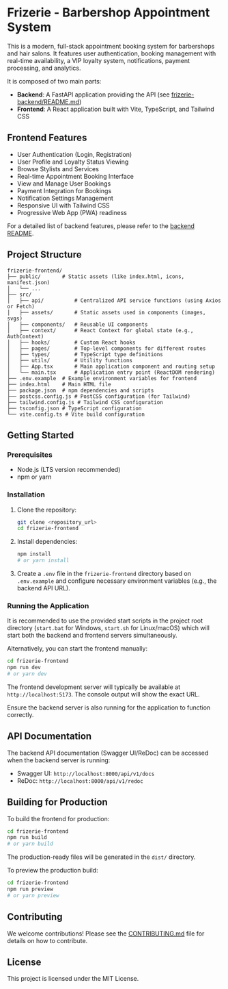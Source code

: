 # Frizerie - Barbershop Appointment System

This is a modern, full-stack appointment booking system for barbershops and hair salons. It features user authentication, booking management with real-time availability, a VIP loyalty system, notifications, payment processing, and analytics.

It is composed of two main parts:

- **Backend**: A FastAPI application providing the API (see [frizerie-backend/README.md](../frizerie-backend/README.md))
- **Frontend**: A React application built with Vite, TypeScript, and Tailwind CSS

## Frontend Features

- User Authentication (Login, Registration)
- User Profile and Loyalty Status Viewing
- Browse Stylists and Services
- Real-time Appointment Booking Interface
- View and Manage User Bookings
- Payment Integration for Bookings
- Notification Settings Management
- Responsive UI with Tailwind CSS
- Progressive Web App (PWA) readiness

For a detailed list of backend features, please refer to the [backend README](../frizerie-backend/README.md).

## Project Structure

```
frizerie-frontend/
├── public/       # Static assets (like index.html, icons, manifest.json)
│   └── ...
├── src/
│   ├── api/          # Centralized API service functions (using Axios or Fetch)
│   ├── assets/       # Static assets used in components (images, svgs)
│   ├── components/   # Reusable UI components
│   ├── context/      # React Context for global state (e.g., AuthContext)
│   ├── hooks/        # Custom React hooks
│   ├── pages/        # Top-level components for different routes
│   ├── types/        # TypeScript type definitions
│   ├── utils/        # Utility functions
│   ├── App.tsx       # Main application component and routing setup
│   └── main.tsx      # Application entry point (ReactDOM rendering)
├── .env.example  # Example environment variables for frontend
├── index.html    # Main HTML file
├── package.json  # npm dependencies and scripts
├── postcss.config.js # PostCSS configuration (for Tailwind)
├── tailwind.config.js # Tailwind CSS configuration
├── tsconfig.json # TypeScript configuration
└── vite.config.ts # Vite build configuration
```

## Getting Started

### Prerequisites

- Node.js (LTS version recommended)
- npm or yarn

### Installation

1. Clone the repository:
   ```bash
   git clone <repository_url>
   cd frizerie-frontend
   ```

2. Install dependencies:
   ```bash
   npm install
   # or yarn install
   ```

3. Create a `.env` file in the `frizerie-frontend` directory based on `.env.example` and configure necessary environment variables (e.g., the backend API URL).

### Running the Application

It is recommended to use the provided start scripts in the project root directory (`start.bat` for Windows, `start.sh` for Linux/macOS) which will start both the backend and frontend servers simultaneously.

Alternatively, you can start the frontend manually:

```bash
cd frizerie-frontend
npm run dev
# or yarn dev
```

The frontend development server will typically be available at `http://localhost:5173`. The console output will show the exact URL.

Ensure the backend server is also running for the application to function correctly.

## API Documentation

The backend API documentation (Swagger UI/ReDoc) can be accessed when the backend server is running:

- Swagger UI: `http://localhost:8000/api/v1/docs`
- ReDoc: `http://localhost:8000/api/v1/redoc`

## Building for Production

To build the frontend for production:

```bash
cd frizerie-frontend
npm run build
# or yarn build
```

The production-ready files will be generated in the `dist/` directory.

To preview the production build:

```bash
cd frizerie-frontend
npm run preview
# or yarn preview
```

## Contributing

We welcome contributions! Please see the [CONTRIBUTING.md](../CONTRIBUTING.md) file for details on how to contribute.

## License

This project is licensed under the MIT License. 
